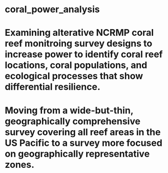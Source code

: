 # coral_power_analysis
# Examining alterative NCRMP coral reef monitroing survey designs to increase power to identify coral reef locations, coral populations, and ecological processes that show differential resilience. 
# Moving from a wide-but-thin, geographically comprehensive survey covering all reef areas in the US Pacific to a survey more focused on geographically representative zones.
